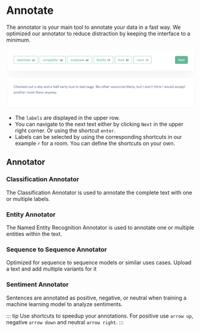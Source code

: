 # Annotate

The annotator is your main tool to annotate your data in a fast way. 
We optimized our annotator to reduce distraction by keeping the interface to a minimum.

![annotator overview](../images/annotator-overview2.png)

* The `labels` are displayed in the upper row.
* You can navigate to the next text either by clicking `Next`
 in the upper right corner. Or using the shortcut `enter`.
* Labels can be selected by using the corresponding shortcuts in our example `r` for a room. You can define the shortcuts on your own.


## Annotator
### Classification Annotator

The Classification Annotator is used to annotate the complete text with one or multiple labels. 

### Entity Annotator
The Named Entity Recognition Annotator is used to annotate one or multiple entities within the text. 

### Sequence to Sequence Annotator
Optimized for sequence to sequence models or similar uses cases. Upload a text and add multiple variants for it

### Sentiment Annotator
Sentences are annotated as positive, negative, or neutral when training a machine learning model to analyze sentiments.

::: tip 
Use shortcuts to speedup your annotations. For positive use `arrow up`, negative `arrow down` and neutral `arrow right`.
:::